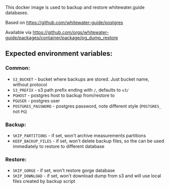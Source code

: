 This docker image is used to backup and restore whitewater.guide databases.

Based on https://github.com/whitewater-guide/postgres

Available via https://github.com/orgs/whitewater-guide/packages/container/package/pg_dump_restore

## Expected environment variables:

### Common:

- `S3_BUCKET` - bucket where backups are stored. Just bucket name, without protocol
- `S3_PREFIX` - s3 path prefix ending with `/`, defaults to `v3/`
- `PGHOST` - postgres host to backup from/restore to
- `PGUSER` - postgres user
- `POSTGRES_PASSWORD` - postgres password, note different style (`POSTGRES_` not `PG`)

### Backup:

- `SKIP_PARTITIONS` - if set, won't archive measurements partitions
- `KEEP_BACKUP_FILES` - if set, won't delete backup files, so the can be used immediately to restore to different database

### Restore:

- `SKIP_GORGE` - if set, won't restore gorge database
- `SKIP_DOWNLOAD` - if set, won't download dump from s3 and will use local files created by backup script
